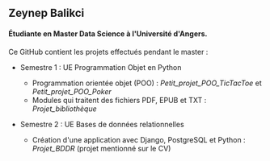 ## Zeynep Balikci
#### Étudiante en Master Data Science à l'Université d'Angers.

Ce GitHub contient les projets effectués pendant le master :

- Semestre 1 : UE Programmation Objet en Python 
    
    - Programmation orientée objet (POO) : _Petit_projet_POO_TicTacToe_ et _Petit_projet_POO_Poker_
    - Modules qui traitent des fichiers PDF, EPUB et TXT : _Projet_bibliothèque_

- Semestre 2 : UE Bases de données relationnelles 

    - Création d'une application avec Django, PostgreSQL et Python : _Projet_BDDR_ (projet mentionné sur le CV)
